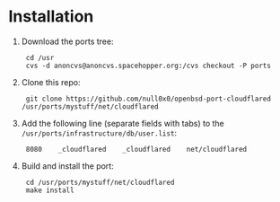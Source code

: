 # Installation

1. Download the ports tree:

        cd /usr
        cvs -d anoncvs@anoncvs.spacehopper.org:/cvs checkout -P ports
1. Clone this repo:

        git clone https://github.com/null0x0/openbsd-port-cloudflared /usr/ports/mystuff/net/cloudflared
1. Add the following line (separate fields with tabs) to the `/usr/ports/infrastructure/db/user.list`:
 
        8080	_cloudflared	_cloudflared	net/cloudflared
1. Build and install the port:

        cd /usr/ports/mystuff/net/cloudflared
        make install
